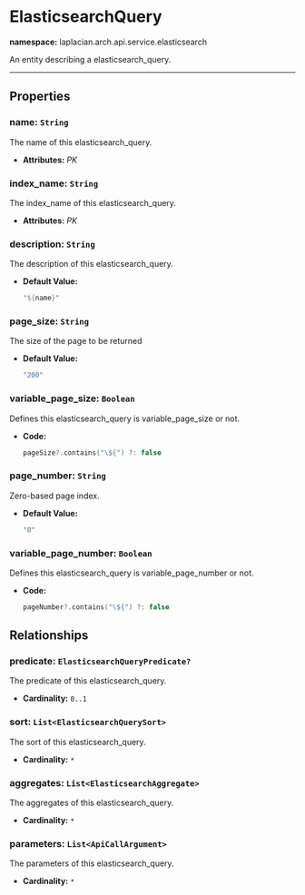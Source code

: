 

# **ElasticsearchQuery**
**namespace:** laplacian.arch.api.service.elasticsearch

An entity describing a elasticsearch_query.



---

## Properties

### name: `String`
The name of this elasticsearch_query.
- **Attributes:** *PK*

### index_name: `String`
The index_name of this elasticsearch_query.
- **Attributes:** *PK*

### description: `String`
The description of this elasticsearch_query.
- **Default Value:**
  ```kotlin
  "${name}"
  ```

### page_size: `String`
The size of the page to be returned

- **Default Value:**
  ```kotlin
  "200"
  ```

### variable_page_size: `Boolean`
Defines this elasticsearch_query is variable_page_size or not.
- **Code:**
  ```kotlin
  pageSize?.contains("\${") ?: false
  ```

### page_number: `String`
Zero-based page index.

- **Default Value:**
  ```kotlin
  "0"
  ```

### variable_page_number: `Boolean`
Defines this elasticsearch_query is variable_page_number or not.
- **Code:**
  ```kotlin
  pageNumber?.contains("\${") ?: false
  ```

## Relationships

### predicate: `ElasticsearchQueryPredicate?`
The predicate of this elasticsearch_query.
- **Cardinality:** `0..1`

### sort: `List<ElasticsearchQuerySort>`
The sort of this elasticsearch_query.
- **Cardinality:** `*`

### aggregates: `List<ElasticsearchAggregate>`
The aggregates of this elasticsearch_query.
- **Cardinality:** `*`

### parameters: `List<ApiCallArgument>`
The parameters of this elasticsearch_query.
- **Cardinality:** `*`
